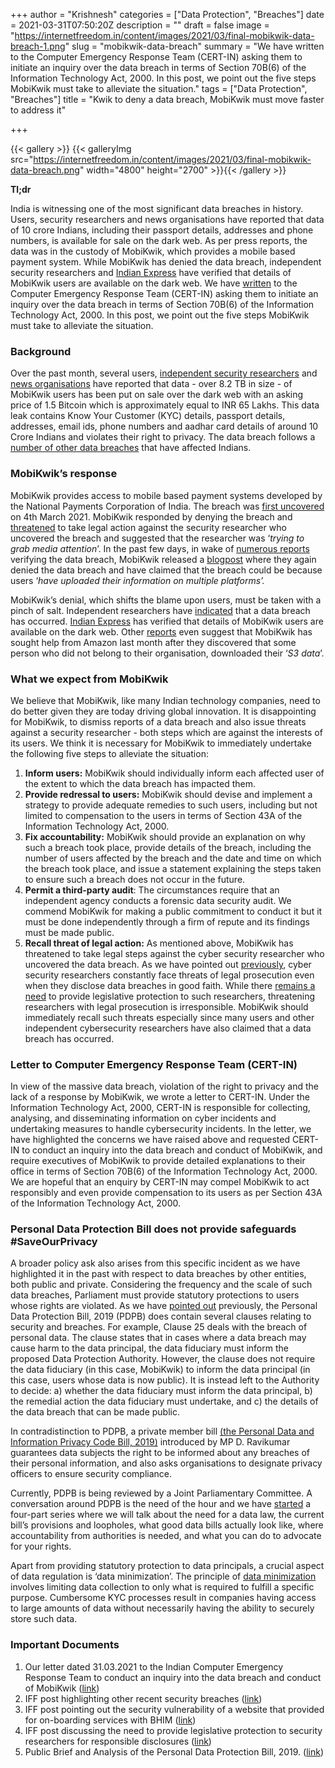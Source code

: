 +++
author = "Krishnesh"
categories = ["Data Protection", "Breaches"]
date = 2021-03-31T07:50:20Z
description = ""
draft = false
image = "https://internetfreedom.in/content/images/2021/03/final-mobikwik-data-breach-1.png"
slug = "mobikwik-data-breach"
summary = "We have written to the Computer Emergency Response Team (CERT-IN) asking them to initiate an inquiry over the data breach in terms of Section 70B(6) of the Information Technology Act, 2000. In this post, we point out the five steps MobiKwik must take to alleviate the situation."
tags = ["Data Protection", "Breaches"]
title = "Kwik to deny a data breach, MobiKwik must move faster to address it"

+++


{{< gallery >}}
{{< galleryImg  src="https://internetfreedom.in/content/images/2021/03/final-mobikwik-data-breach.png" width="4800" height="2700" >}}{{< /gallery >}}

**Tl;dr** 

India is witnessing one of the most significant data breaches in history. Users, security researchers and news organisations have reported that data of 10 crore Indians, including their passport details, addresses and phone numbers, is available for sale on the dark web. As per press reports, the data was in the custody of MobiKwik, which provides a mobile based payment system. While MobiKwik has denied the data breach, independent security researchers and [Indian Express](https://indianexpress.com/article/business/companies/as-data-leak-claims-resurface-mobikwik-plans-forensic-audit-7251966/) have verified that details of MobiKwik users are available on the dark web. We have [written](https://drive.google.com/file/d/1cXXVX2qqqCx0SRo8DuoZHa4wFM682-c8/view?usp=sharing) to the Computer Emergency Response Team (CERT-IN) asking them to initiate an inquiry over the data breach in terms of Section 70B(6) of the Information Technology Act, 2000. In this post, we point out the five steps MobiKwik must take to alleviate the situation.

### **Background**

Over the past month, several users, [independent security researchers](https://www.deccanherald.com/business/technology/data-of-10-crore-mobikwik-users-on-sale-on-darknet-elliot-anderson-backs-researchers-claim-company-denies-breach-967962.html) and [news organisations](https://indianexpress.com/article/technology/tech-news-technology/mobikwik-database-leaked-on-dark-web-company-denies-any-data-breach-7251448/) have reported that data - over 8.2 TB in size - of MobiKwik users has been put on sale over the dark web with an asking price of 1.5 Bitcoin which is approximately equal to INR 65 Lakhs. This data leak contains Know Your Customer (KYC) details, passport details, addresses, email ids, phone numbers and aadhar card details of around 10 Crore Indians and violates their right to privacy. The data breach follows a [number of other data breaches](https://internetfreedom.in/security-incidents-and-the-personal-data-protection-bill/) that have affected Indians.

### **MobiKwik’s response**

MobiKwik provides access to mobile based payment systems developed by the National Payments Corporation of India. The breach was [first uncovered](https://twitter.com/rajaharia/status/1367438237921243142) on 4th March 2021. MobiKwik responded by denying the breach and [threatened](https://twitter.com/MobiKwik/status/1367489330902675463) to take legal action against the security researcher who uncovered the  breach and suggested that the researcher was ‘_trying to grab media attention_’. In the past few days, in wake of [numerous reports](https://indianexpress.com/article/business/companies/as-data-leak-claims-resurface-mobikwik-plans-forensic-audit-7251966/) verifying the data breach, MobiKwik released a [blogpost](https://blog.mobikwik.com/message-from-the-company/) where they again denied the data breach and have claimed that the breach could be because users ‘_have uploaded their information on multiple platforms’._ 

MobiKwik’s denial, which shifts the blame upon users, must be taken with a pinch of salt. Independent researchers have [indicated](https://www.databreaches.net/in-threat-actor-offers-to-sell-8-tb-of-mobikwiks-personal-and-financial-data-on-almost-100m-consumers/) that a data breach has occurred. [Indian Express](https://indianexpress.com/article/business/companies/as-data-leak-claims-resurface-mobikwik-plans-forensic-audit-7251966/) has verified that details of MobiKwik users are available on the dark web. Other [reports](https://techcrunch.com/2021/03/30/mobikwik-investigating-data-breach-after-100m-user-records-found-online/) even suggest that MobiKwik has sought help from Amazon last month after they discovered that some person who did not belong to their organisation, downloaded their ‘_S3 data_’.

### **What we expect from MobiKwik**

We believe that MobiKwik, like many Indian technology companies, need to do better given they are today driving global innovation. It is disappointing for MobiKwik, to dismiss reports of a data breach and also issue threats against a security researcher - both steps which are against the interests of its users. We think it is necessary for MobiKwik to immediately undertake the following five steps to alleviate the situation:

1. ******Inform users:****** MobiKwik should individually inform each affected user of the extent to which the data breach has impacted them.
2. ******Provide redressal to users:****** MobiKwik should devise and implement a strategy to provide adequate remedies to such users, including but not limited to compensation to the users in terms of Section 43A of the Information Technology Act, 2000.
3. ******Fix accountability:****** MobiKwik should provide an explanation on why such a breach took place, provide details of the breach, including the number of users affected by the breach and the date and time on which the breach took place, and issue a statement explaining the steps taken to ensure such a breach does not occur in the future.
4. **Permit a third-party audit**: The circumstances require that an independent agency conducts a forensic data security audit. We commend MobiKwik for making a public commitment to conduct it but it must be done independently through a firm of repute and its findings must be made public.
5. ******Recall threat of legal action:****** As mentioned above, MobiKwik has threatened to take legal steps against the cyber security researcher who uncovered the data breach. As we have pointed out [previously](https://internetfreedom.in/security-researchers-need-legislative-protection-from-vexatious-lawsuits/), cyber security researchers constantly face threats of legal prosecution even when they disclose data breaches in good faith. While there [remains a need](https://www.bbc.com/news/world-asia-india-50583733) to provide legislative protection to such researchers, threatening researchers with legal prosecution is irresponsible. MobiKwik should immediately recall such threats especially since many users and other independent cybersecurity researchers have also claimed that a data breach has occurred.

### **Letter to Computer Emergency Response Team (CERT-IN)**

In view of the massive data breach, violation of the right to privacy and the lack of a response by MobiKwik, we wrote a letter to CERT-IN. Under the Information Technology Act, 2000, CERT-IN is responsible for collecting, analysing, and disseminating information on cyber incidents and undertaking measures to handle cybersecurity incidents. In the letter, we have highlighted the concerns we have raised above and requested CERT-IN to conduct an inquiry into the data breach and conduct of MobiKwik, and require executives of MobiKwik to provide detailed explanations to their office in terms of Section 70B(6) of the Information Technology Act, 2000. We are hopeful that an enquiry by CERT-IN may compel MobiKwik to act responsibly and even provide compensation to its users as per Section 43A of the Information Technology Act, 2000.

### **Personal Data Protection Bill does not provide safeguards #SaveOurPrivacy**

A broader policy ask also arises from this specific incident as we have highlighted it in the past with respect to data breaches by other entities, both public and private. Considering the frequency and the scale of such data breaches, Parliament must provide statutory protections to users whose rights are violated. As we have [pointed out](https://internetfreedom.in/security-incidents-and-the-personal-data-protection-bill/) previously, the Personal Data Protection Bill, 2019 (PDPB) does contain several clauses relating to security and breaches. For example, Clause 25 deals with the breach of personal data. The clause states that in cases where a data breach may cause harm to the data principal, the data fiduciary must inform the proposed Data Protection Authority. However, the clause does not require the data fiduciary (in this case, MobiKwik) to inform the data principal (in this case, users whose data is now public). It is instead left to the Authority to decide: a) whether the data fiduciary must inform the data principal, b) the remedial action the data fiduciary must undertake, and c) the details of the data breach that can be made public.

In contradistinction to PDPB, a private member bill [(the Personal Data and Information Privacy Code Bill, 2019)](https://drive.google.com/file/d/1DReq96e-FLsSoKUvK94_-VCtu2Y1PE97/view) introduced by MP D. Ravikumar guarantees data subjects the right to be informed about any breaches of their personal information, and also asks organisations to designate privacy officers to ensure security compliance.

Currently, PDPB is being reviewed by a Joint Parliamentary Committee. A conversation around PDPB is the need of the hour and we have [started](https://internetfreedom.in/startfromscratch-the-data-bill-series-part-1/) a four-part series where we will talk about the need for a data law, the current bill’s provisions and loopholes, what good data bills actually look like, where accountability from authorities is needed, and what you can do to advocate for your rights.

Apart from providing statutory protection to data principals, a crucial aspect of data regulation is ‘data minimization’. The principle of [data minimization](https://www.trendmicro.com/vinfo/us/security/definition/Data-Minimization) involves limiting data collection to only what is required to fulfill a specific purpose. Cumbersome KYC processes result in companies having access to large amounts of data without necessarily having the ability to securely store such data.

### **Important Documents**

1. Our letter dated 31.03.2021 to the Indian Computer Emergency Response Team to conduct an inquiry into the data breach and conduct of MobiKwik ([link](https://drive.google.com/file/d/1cXXVX2qqqCx0SRo8DuoZHa4wFM682-c8/view?usp=sharing))
2. IFF post highlighting other recent security breaches ([link](https://internetfreedom.in/security-incidents-and-the-personal-data-protection-bill/))
3. IFF post pointing out the security vulnerability of a website that provided for on-boarding services with BHIM ([link](https://internetfreedom.in/its-time-to-stop-data-breaches-and-security-vulnerabilities-we-write-to-the-it-ministry/))
4. IFF post discussing the need to provide legislative protection to security researchers for responsible disclosures ([link](https://internetfreedom.in/security-researchers-need-legislative-protection-from-vexatious-lawsuits/))
5. Public Brief and Analysis of the Personal Data Protection Bill, 2019. ([link](https://saveourprivacy.in/media/all/Brief-PDP-Bill-25.12.2020.pdf))



